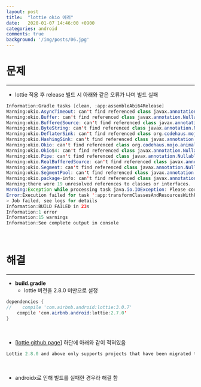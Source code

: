 ```yaml
---
layout: post
title:  "lottie okio 에러"
date:   2020-01-07 14:46:00 +0900
categories: android
comments: true
background: '/img/posts/06.jpg'
---
```


# **문제**
-------------------------
- lottie 적용 후 release 빌드 시 아래와 같은 오류가 나며 빌드 실패

```java
Information:Gradle tasks [clean, :app:assembleAbi64Release]
Warning:okio.AsyncTimeout: can't find referenced class javax.annotation.Nullable
Warning:okio.Buffer: can't find referenced class javax.annotation.Nullable
Warning:okio.BufferedSource: can't find referenced class javax.annotation.Nullable
Warning:okio.ByteString: can't find referenced class javax.annotation.Nullable
Warning:okio.DeflaterSink: can't find referenced class org.codehaus.mojo.animal_sniffer.IgnoreJRERequirement
Warning:okio.HashingSink: can't find referenced class javax.annotation.Nullable
Warning:okio.Okio: can't find referenced class org.codehaus.mojo.animal_sniffer.IgnoreJRERequirement
Warning:okio.Okio$4: can't find referenced class javax.annotation.Nullable
Warning:okio.Pipe: can't find referenced class javax.annotation.Nullable
Warning:okio.RealBufferedSource: can't find referenced class javax.annotation.Nullable
Warning:okio.Segment: can't find referenced class javax.annotation.Nullable
Warning:okio.SegmentPool: can't find referenced class javax.annotation.Nullable
Warning:okio.package-info: can't find referenced class javax.annotation.ParametersAreNonnullByDefault
Warning:there were 19 unresolved references to classes or interfaces.
Warning:Exception while processing task java.io.IOException: Please correct the above warnings first.
Error:Execution failed for task ':app:transformClassesAndResourcesWithProguardForAbi64Release'.
> Job failed, see logs for details
Information:BUILD FAILED in 23s
Information:1 error
Information:15 warnings
Information:See complete output in console
```

<br>

# **해결**
-------------------------

- **build.gradle**
    - lottie 버전을 2.8.0 미만으로 설정

```java
dependencies {
//    compile 'com.airbnb.android:lottie:3.0.7'
    compile 'com.airbnb.android:lottie:2.7.0'
}
```

<br>

- [[lottie github page](https://github.com/airbnb/lottie-android)] 하단에 아래와 같이 적혀있음

```java
Lottie 2.8.0 and above only supports projects that have been migrated to androidx. For more information, read Google's migration guide.
```

<br>

- androidx로 인해 빌드를 실패한 경우라 해결 함